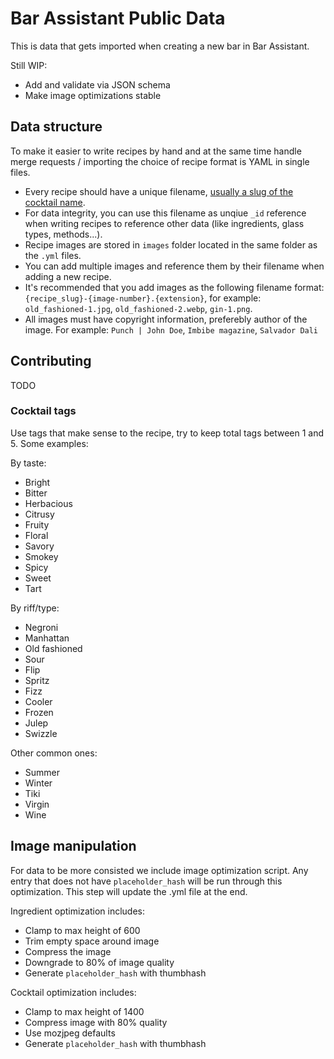 # Bar Assistant Public Data

This is data that gets imported when creating a new bar in Bar Assistant.

Still WIP:
- Add and validate via JSON schema
- Make image optimizations stable

## Data structure

To make it easier to write recipes by hand and at the same time handle merge requests / importing the choice of recipe format is YAML in single files.

- Every recipe should have a unique filename, [usually a slug of the cocktail name](https://stackoverflow.com/questions/19335215/what-is-a-slug).
- For data integrity, you can use this filename as unqiue `_id` reference when writing recipes to reference other data (like ingredients, glass types, methods...).
- Recipe images are stored in `images` folder located in the same folder as the `.yml` files.
- You can add multiple images and reference them by their filename when adding a new recipe.
- It's recommended that you add images as the following filename format: `{recipe_slug}-{image-number}.{extension}`, for example: `old_fashioned-1.jpg`, `old_fashioned-2.webp`, `gin-1.png`.
- All images must have copyright information, preferebly author of the image. For example: `Punch | John Doe`, `Imbibe magazine`, `Salvador Dali`

## Contributing

TODO

### Cocktail tags

Use tags that make sense to the recipe, try to keep total tags between 1 and 5. Some examples:

By taste:
- Bright
- Bitter
- Herbacious
- Citrusy
- Fruity
- Floral
- Savory
- Smokey
- Spicy
- Sweet
- Tart

By riff/type:
- Negroni
- Manhattan
- Old fashioned
- Sour
- Flip
- Spritz
- Fizz
- Cooler
- Frozen
- Julep
- Swizzle

Other common ones:
- Summer
- Winter
- Tiki
- Virgin
- Wine

## Image manipulation

For data to be more consisted we include image optimization script. Any entry that does not have `placeholder_hash` will be run through this optimization. This step will update the .yml file at the end.

Ingredient optimization includes:
- Clamp to max height of 600
- Trim empty space around image
- Compress the image
- Downgrade to 80% of image quality
- Generate `placeholder_hash` with thumbhash

Cocktail optimization includes:
- Clamp to max height of 1400
- Compress image with 80% quality
- Use mozjpeg defaults
- Generate `placeholder_hash` with thumbhash
